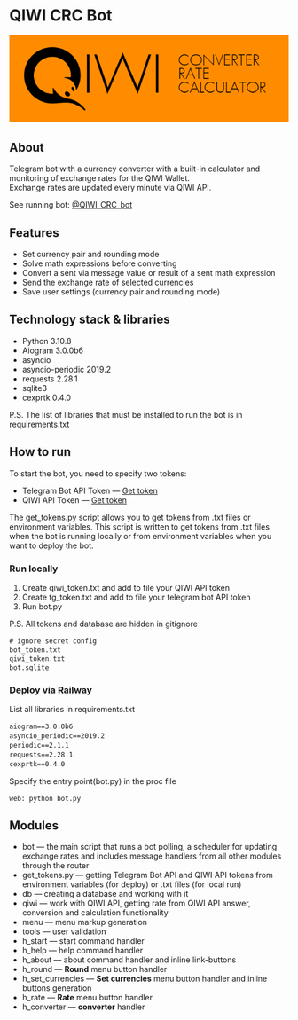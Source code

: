 # QIWI CRC Bot

![info picture](/CRC_Description_git.png)  

## About  

Telegram bot with a currency converter with a built-in calculator and monitoring of exchange rates for the QIWI Wallet.  
Exchange rates are updated every minute via QIWI API.

See running bot: [@QIWI_CRC_bot](https://t.me/QIWI_CRC_bot "QIWI Converter Rate Calculator")

## Features

* Set currency pair and rounding mode
* Solve math expressions before converting
* Convert a sent via message value or result of a sent math expression
* Send the exchange rate of selected currencies
* Save user settings (currency pair and rounding mode)

## Technology stack  & libraries

* Python 3.10.8
* Aiogram 3.0.0b6
* asyncio
* asyncio-periodic 2019.2
* requests 2.28.1
* sqlite3
* cexprtk 0.4.0

P.S. The list of libraries that must be installed to run the bot is in requirements.txt

## How to run

To start the bot, you need to specify two tokens:

* Telegram Bot API Token — [Get token](https://t.me/BotFather "Telegram BotFather")
* QIWI API Token — [Get token](https://qiwi.com/api "QIWI API")

The get_tokens.py script allows you to get tokens from .txt files or environment variables. This script is written to get tokens from .txt files when the bot is running locally or from environment variables when you want to deploy the bot.

### Run locally  

1. Create qiwi_token.txt and add to file your QIWI API token  
2. Create tg_token.txt and add to file your telegram bot API token
3. Run bot.py

P.S. All tokens and database are hidden in gitignore

``` gitignore
# ignore secret config
bot_token.txt
qiwi_token.txt
bot.sqlite
```

### Deploy via  [Railway](https://railway.app/ "Deploy to the cloud")

List all libraries in requirements.txt  

``` requirements.txt
aiogram==3.0.0b6
asyncio_periodic==2019.2
periodic==2.1.1
requests==2.28.1
cexprtk==0.4.0
```

Specify the entry point(bot.py) in the proc file

``` Procfile
web: python bot.py
```  

## Modules  

* bot — the main script that runs a bot polling, a scheduler for updating exchange rates and includes message handlers from all other modules through the router  
* get_tokens.py — getting Telegram Bot API and QIWI API tokens from environment variables (for deploy) or .txt files (for local run)  
* db — creating a database and working with it  
* qiwi — work with QIWI API, getting rate from QIWI API answer, conversion and calculation functionality  
* menu — menu markup generation  
* tools — user validation  
* h_start — start command handler  
* h_help — help command handler  
* h_about — about command handler and inline link-buttons  
* h_round — **Round** menu button handler  
* h_set_currencies — **Set currencies** menu button handler and inline buttons generation
* h_rate — **Rate** menu button handler  
* h_converter — **converter** handler
